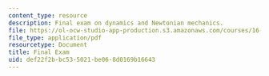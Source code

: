 ```yaml
---
content_type: resource
description: Final exam on dynamics and Newtonian mechanics.
file: https://ol-ocw-studio-app-production.s3.amazonaws.com/courses/16-07-dynamics-fall-2009/def22f2bbc535021be068d0169b16643_MIT16_07F09_final07.pdf
file_type: application/pdf
resourcetype: Document
title: Final Exam
uid: def22f2b-bc53-5021-be06-8d0169b16643
---
```

